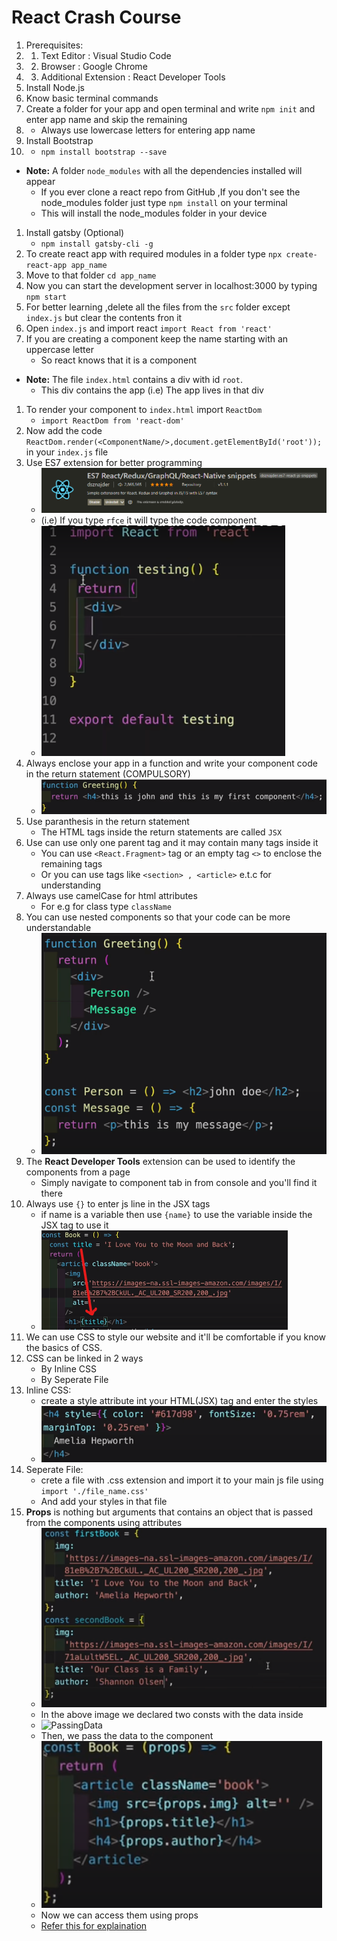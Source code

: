 # React Crash Course
1. Prerequisites:
1.  1. Text Editor : Visual Studio Code
1.  2. Browser : Google Chrome
1.  3. Additional Extension : React Developer Tools
1. Install Node.js
1. Know basic terminal commands
1. Create a folder for your app and open terminal and write `npm init` and enter app name and skip the remaining
1.  - Always use lowercase letters for entering app name
1. Install Bootstrap 
1.  - `npm install bootstrap --save`
- **Note:** A folder `node_modules` with all the dependencies installed will appear
    - If you ever clone a react repo from GitHub ,If you don't see the node_modules folder just type `npm install` on your terminal
    - This will install the node_modules folder in your device
1. Install gatsby (Optional)
    - `npm install gatsby-cli -g`
1. To create react app with required modules in a folder type `npx create-react-app app_name`
1. Move to that folder `cd app_name`
1. Now you can start the development server in localhost:3000 by typing `npm start`
1. For better learning ,delete all the files from the `src` folder except `index.js` but clear the contents fron it
1. Open `index.js` and import react `import React from 'react'`
1. If you are creating a component keep the name starting with an uppercase letter 
    - So react knows that it is a component
- **Note:** The file `index.html` contains a div with id `root`.
    - This div contains the app (i.e) The app lives in that div
1. To render your component to `index.html` import `ReactDom`
    - `import ReactDom from 'react-dom'`
1. Now add the code `ReactDom.render(<ComponentName/>,document.getElementById('root'));` in your `index.js` file
1. Use ES7 extension for better programming
    - ![ES7extension](Images/ES7extension.png)
    - (i.e) If you type `rfce` it will type the code component
    - ![rfceCode](Images/rfce.png)
1. Always enclose your app in a function and write your component code in the return statement (COMPULSORY)
    - ![ComponentImage](Images/Component.bmp)
1. Use paranthesis in the return statement
    - The HTML tags inside the return statements are called `JSX`
1. Use can use only one parent tag and it may contain many tags inside it
    - You can use `<React.Fragment>` tag or an empty tag `<>` to enclose the remaining tags
    - Or you can use tags like `<section> , <article>` e.t.c for understanding
1. Always use camelCase for html attributes
    - For e.g for class type `className`
1. You can use nested components so that your code can be more understandable
    - ![NestedComponent](Images/NestedComponent.png)
1. The **React Developer Tools** extension can be used to identify the components from a page
    - Simply navigate to component tab in from console and you'll find it there
1. Always use `{}` to enter js line in the JSX tags
    - if name is a variable then use `{name}` to use the variable inside the JSX tag to use it
    - ![Js In JSX](Images/jsInJSX.png)
1. We can use CSS to style our website and it'll be comfortable if you know the basics of CSS.
1. CSS can be linked in 2 ways
    - By Inline CSS
    - By Seperate File
1. Inline CSS:
    - create a style attribute int your HTML(JSX) tag and enter the styles
    - ![InLine CSS](Images/InlineCSS.png)
1. Seperate File:
    - crete a file with .css extension and import it to your main js file using `import './file_name.css'`
    - And add your styles in that file
1. **Props** is nothing but arguments that contains an object that is passed from  the components using attributes
    - ![constVars](Images/ConstVars.png)
    - In the above image we declared two consts with the data inside
    - ![PassingData](Imaged/PassingData.png)
    - Then, we pass the data to the component
    - ![Props](Images/Props.png)
    - Now we can access them using props
    - [Refer this for explaination](https://www.youtube.com/watch?v=4UZrsTqkcW4&t=7780s)
